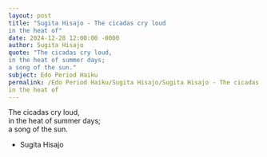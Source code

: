 ```yaml
---
layout: post
title: "Sugita Hisajo - The cicadas cry loud  
in the heat of"
date: 2024-12-28 12:00:00 -0000
author: Sugita Hisajo
quote: "The cicadas cry loud,  
in the heat of summer days;  
a song of the sun."
subject: Edo Period Haiku
permalink: /Edo Period Haiku/Sugita Hisajo/Sugita Hisajo - The cicadas cry loud  
in the heat of
---
```


The cicadas cry loud,  
in the heat of summer days;  
a song of the sun.

- Sugita Hisajo
